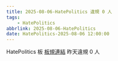 ```yaml
---
title: 2025-08-06-HatePolitics 違規 0 人
tags:
    - HatePolitics
abbrlink: 2025-08-06-HatePolitics
date: HatePolitics-2025-08-06 12:00:00
---
```

HatePolitics 板 [板規連結](https://www.ptt.cc/bbs/HatePolitics/M.1617115262.A.D60.html)
昨天違規 0 人
